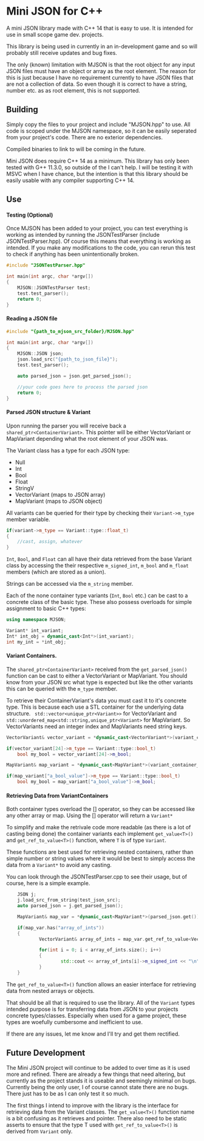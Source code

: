 # Mini JSON for C++

A mini JSON library made with C++ 14 that is easy to use. It is intended for use in small scope game dev. projects.

This library is being used in currently in an in-development game and so will probably still receive updates and bug fixes.

The only (known) limitation with MJSON is that the root object for any input JSON files must have an object or array as the root element.  The reason for this is just because I have no requirement currently to have JSON files that are not a collection of data. So even though it is correct to have a string, number etc. as as root element, this is not supported.


## Building

Simply copy the files to your project and include "MJSON.hpp" to use.  All code is scoped under the MJSON namespace, so it can be easily seperated from your project's code.  There are no exterior dependencies.

Compiled binaries to link to will be coming in the future.

Mini JSON does require C++ 14 as a minimum.  This library has only been tested with G++ 11.3.0, so outside of the I can't help.  I will be testing it with MSVC when I have chance, but the intention is that this library should be easily usable with any compiler supporting C++ 14.


## Use


#### Testing (Optional)

Once MJSON has been added to your project, you can test everything is working as intended by running the JSONTestParser (include JSONTestParser.hpp).  Of course this means that everything is working as intended.  If you make any modifications to the code, you can rerun this test to check if anything has been unintentionally broken.

```C++
#include "JSONTestParser.hpp"

int main(int argc, char *argv[])
{
	MJSON::JSONTestParser test;
	test.test_parser();
	return 0;
}
```

#### Reading a JSON file

```C++
#include "{path_to_mjson_src_folder}/MJSON.hpp"

int main(int argc, char *argv[])
{
	MJSON::JSON json;
	json.load_src("{path_to_json_file}");
	test.test_parser();

	auto parsed_json = json.get_parsed_json();

	//your code goes here to process the parsed json
	return 0;
}
```

#### Parsed JSON structure & Variant

Upon running the parser you will receive back a `shared_ptr<ContainerVariant>`.  This pointer will be either VectorVariant or MapVariant depending what the root element of your JSON was.

The Variant class has a type for each JSON type:

+ Null
+ Int
+ Bool
+ Float
+ StringV
+ VectorVariant (maps to JSON array)
+ MapVariant (maps to JSON object)

All variants can be queried for their type by checking their `Variant->m_type` member variable.

```C++
if(variant->m_type == Variant::type::float_t)
{
    //cast, assign, whatever
}
```

`Int`, `Bool`, and `Float` can all have their data retrieved from the base Variant class by accessing the their respective `m_signed_int`, `m_bool` and `m_float` members (which are stored as a union).

Strings can be accessed via the `m_string` member.

Each of the none container type variants (`Int`, `Bool` etc.) can be cast to a concrete class of the basic type.  These also possess overloads for simple assignment to basic C++ types:

```C++
using namespace MJSON;

Variant* int_variant;
Int* int_obj = dynamic_cast<Int*>(int_variant);
int my_int = *int_obj;
```

#### Variant Containers.

The `shared_ptr<ContainerVariant>` received from the `get_parsed_json()` function can be cast to either a VectorVariant or MapVariant.  You should know from your JSON src what type is expected but like the other variants this can be queried with the `m_type` member.

To retrieve their ContainerVariant's data you must cast it to it's concrete type.  This is because each use a STL container for the underlying data structure. ` std::vector<unique_ptr<Variant>>` for VectorVariant and `std::unordered_map<std::string,unique_ptr<Variant>` for MapVariant.  So VectorVariants need an integer index and MapVariants need string keys.

```C++
VectorVariant& vector_variant = *dynamic_cast<VectorVariant*>(variant_container_ptr);

if(vector_variant[24]->m_type == Variant::type::bool_t)
    bool my_bool = vector_variant[24]->m_bool;

MapVariant& map_variant = *dynamic_cast<MapVariant*>(variant_container_ptr);

if(map_variant["a_bool_value"]->m_type == Variant::type::bool_t)
    bool my_bool = map_variant["a_bool_value"]->m_bool;
```

#### Retrieving Data from VariantContainers

Both container types overload the [] operator, so they can be accessed like any other array or map.  Using the [] operator will return a `Variant*`

To simplify and make the retrivale code more readable (as there is a lot of casting being done) the container variants each implement `get_value<T>()` and `get_ref_to_value<T>()` function, where `T` is of type `Variant`.

These functions are best used for retrieving nested containers, rather than simple number or string values where it would be best to simply access the data from a `Variant*` to avoid any casting.

You can look through the JSONTestParser.cpp to see their usage, but of course, here is a simple example.

```C++
	JSON j;
	j.load_src_from_string(test_json_src);
	auto parsed_json = j.get_parsed_json();

	MapVariant& map_var = *dynamic_cast<MapVariant*>(parsed_json.get());

	if(map_var.has("array_of_ints"))
	{
        	VectorVariant& array_of_ints = map_var.get_ref_to_value<VectorVariant>("array_of_ints");

        	for(int i = 0; i < array_of_ints.size(); i++)
        	{
            		std::cout << array_of_ints[i]->m_signed_int << "\n"
        	}
	}

```

The `get_ref_to_value<T>()` function allows an easier interface for retrieving data from nested arrays or objects.

That should be all that is required to use the library.  All of the `Variant` types intended purpose is  for transferring data from JSON to your projects concrete types/classes.  Especially when used for a game project, these types are woefully cumbersome and inefficient to use.

If there are any issues, let me know and I'll try and get them rectified.

## Future Development

The Mini JSON project will continue to be added to over time as it is used more and refined.  There are already a few things that need altering, but currently as the project stands it is useable and seemingly minimal on bugs.  Currently being the only user, I of course cannot state there are no bugs.  There just has to be as I can only test it so much.

The first things I intend to improve with the library is the interface for retrieving data from the Variant classes.  The `get_value<T>()` function name is a bit confusing as it retrieves and pointer.
There also need to be static asserts to ensure that the type T used with `get_ref_to_value<T>()` is derived from `Variant` only.
